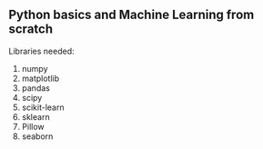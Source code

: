 ## Python basics and Machine Learning from scratch
Libraries needed:
1) numpy
2) matplotlib
3) pandas
4) scipy
5) scikit-learn
6) sklearn
7) Pillow
8) seaborn
